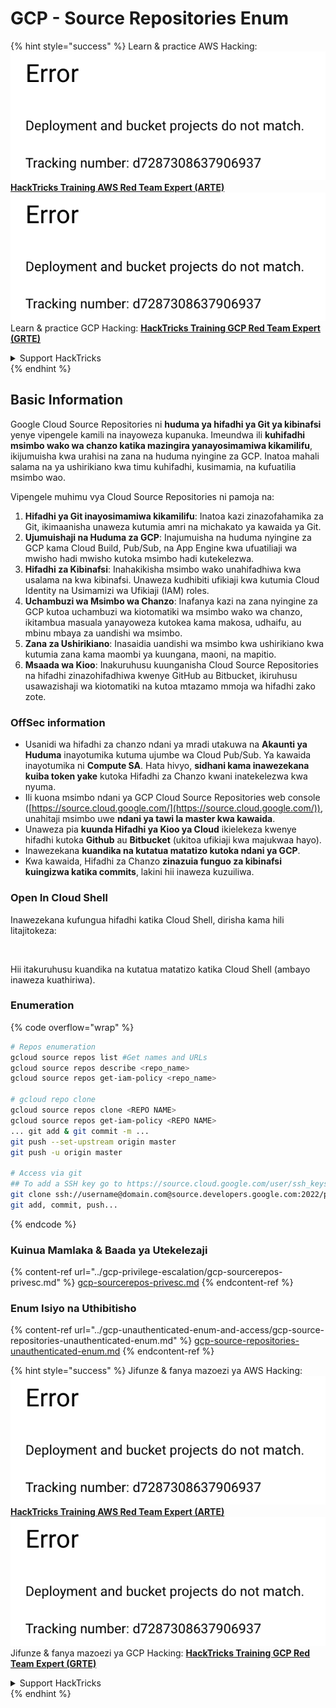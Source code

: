 # GCP - Source Repositories Enum

{% hint style="success" %}
Learn & practice AWS Hacking:<img src="../../../.gitbook/assets/image (1) (1).png" alt="" data-size="line">[**HackTricks Training AWS Red Team Expert (ARTE)**](https://training.hacktricks.xyz/courses/arte)<img src="../../../.gitbook/assets/image (1) (1).png" alt="" data-size="line">\
Learn & practice GCP Hacking: <img src="../../../.gitbook/assets/image (2).png" alt="" data-size="line">[**HackTricks Training GCP Red Team Expert (GRTE)**<img src="../../../.gitbook/assets/image (2).png" alt="" data-size="line">](https://training.hacktricks.xyz/courses/grte)

<details>

<summary>Support HackTricks</summary>

* Check the [**subscription plans**](https://github.com/sponsors/carlospolop)!
* **Join the** 💬 [**Discord group**](https://discord.gg/hRep4RUj7f) or the [**telegram group**](https://t.me/peass) or **follow** us on **Twitter** 🐦 [**@hacktricks\_live**](https://twitter.com/hacktricks\_live)**.**
* **Share hacking tricks by submitting PRs to the** [**HackTricks**](https://github.com/carlospolop/hacktricks) and [**HackTricks Cloud**](https://github.com/carlospolop/hacktricks-cloud) github repos.

</details>
{% endhint %}

## Basic Information <a href="#reviewing-cloud-git-repositories" id="reviewing-cloud-git-repositories"></a>

Google Cloud Source Repositories ni **huduma ya hifadhi ya Git ya kibinafsi** yenye vipengele kamili na inayoweza kupanuka. Imeundwa ili **kuhifadhi msimbo wako wa chanzo katika mazingira yanayosimamiwa kikamilifu**, ikijumuisha kwa urahisi na zana na huduma nyingine za GCP. Inatoa mahali salama na ya ushirikiano kwa timu kuhifadhi, kusimamia, na kufuatilia msimbo wao.

Vipengele muhimu vya Cloud Source Repositories ni pamoja na:

1. **Hifadhi ya Git inayosimamiwa kikamilifu**: Inatoa kazi zinazofahamika za Git, ikimaanisha unaweza kutumia amri na michakato ya kawaida ya Git.
2. **Ujumuishaji na Huduma za GCP**: Inajumuisha na huduma nyingine za GCP kama Cloud Build, Pub/Sub, na App Engine kwa ufuatiliaji wa mwisho hadi mwisho kutoka msimbo hadi kutekelezwa.
3. **Hifadhi za Kibinafsi**: Inahakikisha msimbo wako unahifadhiwa kwa usalama na kwa kibinafsi. Unaweza kudhibiti ufikiaji kwa kutumia Cloud Identity na Usimamizi wa Ufikiaji (IAM) roles.
4. **Uchambuzi wa Msimbo wa Chanzo**: Inafanya kazi na zana nyingine za GCP kutoa uchambuzi wa kiotomatiki wa msimbo wako wa chanzo, ikitambua masuala yanayoweza kutokea kama makosa, udhaifu, au mbinu mbaya za uandishi wa msimbo.
5. **Zana za Ushirikiano**: Inasaidia uandishi wa msimbo kwa ushirikiano kwa kutumia zana kama maombi ya kuungana, maoni, na mapitio.
6. **Msaada wa Kioo**: Inakuruhusu kuunganisha Cloud Source Repositories na hifadhi zinazohifadhiwa kwenye GitHub au Bitbucket, ikiruhusu usawazishaji wa kiotomatiki na kutoa mtazamo mmoja wa hifadhi zako zote.

### OffSec information <a href="#reviewing-cloud-git-repositories" id="reviewing-cloud-git-repositories"></a>

* Usanidi wa hifadhi za chanzo ndani ya mradi utakuwa na **Akaunti ya Huduma** inayotumika kutuma ujumbe wa Cloud Pub/Sub. Ya kawaida inayotumika ni **Compute SA**. Hata hivyo, **sidhani kama inawezekana kuiba token yake** kutoka Hifadhi za Chanzo kwani inatekelezwa kwa nyuma.
* Ili kuona msimbo ndani ya GCP Cloud Source Repositories web console ([https://source.cloud.google.com/](https://source.cloud.google.com/)), unahitaji msimbo uwe **ndani ya tawi la master kwa kawaida**.
* Unaweza pia **kuunda Hifadhi ya Kioo ya Cloud** ikielekeza kwenye hifadhi kutoka **Github** au **Bitbucket** (ukitoa ufikiaji kwa majukwaa hayo).
* Inawezekana **kuandika na kutatua matatizo kutoka ndani ya GCP**.
* Kwa kawaida, Hifadhi za Chanzo **zinazuia funguo za kibinafsi kuingizwa katika commits**, lakini hii inaweza kuzuiliwa.

### Open In Cloud Shell

Inawezekana kufungua hifadhi katika Cloud Shell, dirisha kama hili litajitokeza:

<figure><img src="../../../.gitbook/assets/image (325).png" alt=""><figcaption></figcaption></figure>

Hii itakuruhusu kuandika na kutatua matatizo katika Cloud Shell (ambayo inaweza kuathiriwa). 

### Enumeration

{% code overflow="wrap" %}
```bash
# Repos enumeration
gcloud source repos list #Get names and URLs
gcloud source repos describe <repo_name>
gcloud source repos get-iam-policy <repo_name>

# gcloud repo clone
gcloud source repos clone <REPO NAME>
gcloud source repos get-iam-policy <REPO NAME>
... git add & git commit -m ...
git push --set-upstream origin master
git push -u origin master

# Access via git
## To add a SSH key go to https://source.cloud.google.com/user/ssh_keys (no gcloud command)
git clone ssh://username@domain.com@source.developers.google.com:2022/p/<proj-name>/r/<repo-name>
git add, commit, push...
```
{% endcode %}

### Kuinua Mamlaka & Baada ya Utekelezaji

{% content-ref url="../gcp-privilege-escalation/gcp-sourcerepos-privesc.md" %}
[gcp-sourcerepos-privesc.md](../gcp-privilege-escalation/gcp-sourcerepos-privesc.md)
{% endcontent-ref %}

### Enum Isiyo na Uthibitisho

{% content-ref url="../gcp-unauthenticated-enum-and-access/gcp-source-repositories-unauthenticated-enum.md" %}
[gcp-source-repositories-unauthenticated-enum.md](../gcp-unauthenticated-enum-and-access/gcp-source-repositories-unauthenticated-enum.md)
{% endcontent-ref %}

{% hint style="success" %}
Jifunze & fanya mazoezi ya AWS Hacking:<img src="../../../.gitbook/assets/image (1) (1).png" alt="" data-size="line">[**HackTricks Training AWS Red Team Expert (ARTE)**](https://training.hacktricks.xyz/courses/arte)<img src="../../../.gitbook/assets/image (1) (1).png" alt="" data-size="line">\
Jifunze & fanya mazoezi ya GCP Hacking: <img src="../../../.gitbook/assets/image (2).png" alt="" data-size="line">[**HackTricks Training GCP Red Team Expert (GRTE)**<img src="../../../.gitbook/assets/image (2).png" alt="" data-size="line">](https://training.hacktricks.xyz/courses/grte)

<details>

<summary>Support HackTricks</summary>

* Angalia [**mpango wa usajili**](https://github.com/sponsors/carlospolop)!
* **Jiunge na** 💬 [**kikundi cha Discord**](https://discord.gg/hRep4RUj7f) au [**kikundi cha telegram**](https://t.me/peass) au **fuata** sisi kwenye **Twitter** 🐦 [**@hacktricks\_live**](https://twitter.com/hacktricks\_live)**.**
* **Shiriki mbinu za hacking kwa kuwasilisha PRs kwa** [**HackTricks**](https://github.com/carlospolop/hacktricks) na [**HackTricks Cloud**](https://github.com/carlospolop/hacktricks-cloud) github repos.

</details>
{% endhint %}
